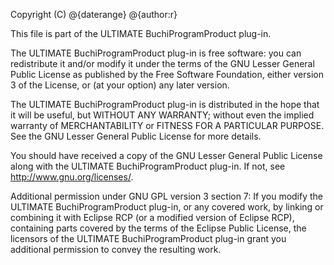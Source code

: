 Copyright (C) @{daterange} @{author:r}

This file is part of the ULTIMATE BuchiProgramProduct plug-in.

The ULTIMATE BuchiProgramProduct plug-in is free software: you can redistribute it and/or modify
it under the terms of the GNU Lesser General Public License as published
by the Free Software Foundation, either version 3 of the License, or
(at your option) any later version.

The ULTIMATE BuchiProgramProduct plug-in is distributed in the hope that it will be useful,
but WITHOUT ANY WARRANTY; without even the implied warranty of
MERCHANTABILITY or FITNESS FOR A PARTICULAR PURPOSE.  See the
GNU Lesser General Public License for more details.

You should have received a copy of the GNU Lesser General Public License
along with the ULTIMATE BuchiProgramProduct plug-in. If not, see <http://www.gnu.org/licenses/>.

Additional permission under GNU GPL version 3 section 7:
If you modify the ULTIMATE BuchiProgramProduct plug-in, or any covered work, by linking
or combining it with Eclipse RCP (or a modified version of Eclipse RCP), 
containing parts covered by the terms of the Eclipse Public License, the 
licensors of the ULTIMATE BuchiProgramProduct plug-in grant you additional permission 
to convey the resulting work.
